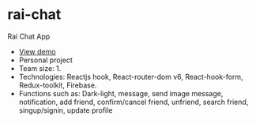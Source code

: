 # rai-chat
Rai Chat App
- [View demo](https://rai-chat.vercel.app/)
- Personal project
- Team size: 1.
- Technologies: Reactjs hook, React-router-dom v6, React-hook-form, Redux-toolkit, Firebase.
- Functions such as: Dark-light, message, send image message, notification, add friend, confirm/cancel friend, unfriend, search friend, singup/signin, update profile
